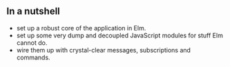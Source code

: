 ## In a nutshell

* set up a robust core of the application in Elm.
* set up some very dump and decoupled JavaScript modules for stuff Elm cannot do.
* wire them up with crystal-clear messages, subscriptions and commands.
